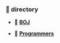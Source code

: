 
### 📁 directory

- 📌 [**BOJ**](https://github.com/Choi-Minkyeong/Coding_Test/tree/main/BOJ)

- 📌 [**Programmers**](https://github.com/Choi-Minkyeong/Coding_Test/tree/main/Programmers)
